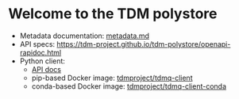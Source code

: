 # Welcome to the TDM polystore

* Metadata documentation: [metadata.md](./metadata.md)
* API specs: <https://tdm-project.github.io/tdm-polystore/openapi-rapidoc.html>
* Python client:
  * [API docs](./tdmq-docs/index.html)
  * pip-based Docker image: [tdmproject/tdmq-client](https://hub.docker.com/repository/docker/tdmproject/tdmq-client)
  * conda-based Docker image: [tdmproject/tdmq-client-conda](https://hub.docker.com/repository/docker/tdmproject/tdmq-client-conda)
